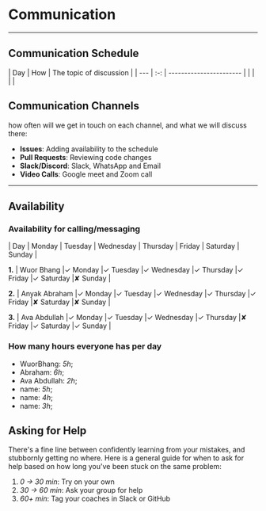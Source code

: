 <!--
    this template is for inspiration, feel free to change it however you like!

    Careful! be sure to protect your privacy when filling out this document
        everything you write here will be public
        so share only what you are comfortable sharing online
        you can share the rest in confidence with you group by another channel
-->

# Communication

______________________________________________________________________

## Communication Schedule

| Day | How | The topic of discussion | | --- | :-: | ----------------------- |
| | | |

## Communication Channels

how often will we get in touch on each channel, and what we will discuss there:

- **Issues**: Adding availability to the schedule
- **Pull Requests**: Reviewing code changes
- **Slack/Discord**: Slack, WhatsApp and Email
- **Video Calls**: Google meet and Zoom call

______________________________________________________________________

## Availability

### Availability for calling/messaging

| Day | Monday | Tuesday | Wednesday | Thursday | Friday | Saturday | Sunday |

**1.** | Wuor Bhang |✓ Monday |✓ Tuesday |✓ Wednesday |✓ Thursday |✓ Friday
 |✓ Saturday |✘ Sunday |

**2.** | Anyak Abraham |✓ Monday |✓ Tuesday |✓ Wednesday |✓ Thursday |✓ Friday
 |✘ Saturday |✘ Sunday |

**3.** | Ava Abdullah |✓ Monday |✓ Tuesday |✓ Wednesday |✓ Thursday |✘ Friday
 |✓ Saturday |✓ Sunday |

### How many hours everyone has per day

- WuorBhang: _5h_;
- Abraham: _6h_;
- Ava Abdullah: _2h_;
- name: _5h_;
- name: _4h_;
- name: _3h_;

## Asking for Help

There's a fine line between confidently learning from your mistakes, and
stubbornly getting no where. Here is a general guide for when to ask for help
based on how long you've been stuck on the same problem:

1. _0 -> 30 min_: Try on your own
1. _30 -> 60 min_: Ask your group for help
1. _60+ min_: Tag your coaches in Slack or GitHub
